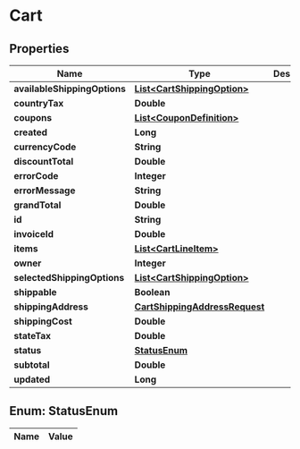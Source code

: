 
# Cart

## Properties
Name | Type | Description | Notes
------------ | ------------- | ------------- | -------------
**availableShippingOptions** | [**List&lt;CartShippingOption&gt;**](CartShippingOption.md) |  |  [optional]
**countryTax** | **Double** |  |  [optional]
**coupons** | [**List&lt;CouponDefinition&gt;**](CouponDefinition.md) |  |  [optional]
**created** | **Long** |  |  [optional]
**currencyCode** | **String** |  |  [optional]
**discountTotal** | **Double** |  |  [optional]
**errorCode** | **Integer** |  |  [optional]
**errorMessage** | **String** |  |  [optional]
**grandTotal** | **Double** |  |  [optional]
**id** | **String** |  |  [optional]
**invoiceId** | **Double** |  |  [optional]
**items** | [**List&lt;CartLineItem&gt;**](CartLineItem.md) |  |  [optional]
**owner** | **Integer** |  |  [optional]
**selectedShippingOptions** | [**List&lt;CartShippingOption&gt;**](CartShippingOption.md) |  |  [optional]
**shippable** | **Boolean** |  |  [optional]
**shippingAddress** | [**CartShippingAddressRequest**](CartShippingAddressRequest.md) |  |  [optional]
**shippingCost** | **Double** |  |  [optional]
**stateTax** | **Double** |  |  [optional]
**status** | [**StatusEnum**](#StatusEnum) |  |  [optional]
**subtotal** | **Double** |  |  [optional]
**updated** | **Long** |  |  [optional]


<a name="StatusEnum"></a>
## Enum: StatusEnum
Name | Value
---- | -----



